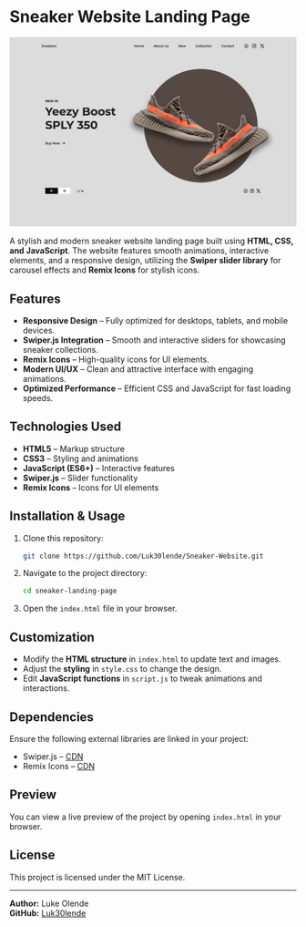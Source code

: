 # Sneaker Website Landing Page

![Preview](/assets/img/screenshot.png)

A stylish and modern sneaker website landing page built using **HTML, CSS, and JavaScript**. The website features smooth animations, interactive elements, and a responsive design, utilizing the **Swiper slider library** for carousel effects and **Remix Icons** for stylish icons.

## Features

- **Responsive Design** – Fully optimized for desktops, tablets, and mobile devices.
- **Swiper.js Integration** – Smooth and interactive sliders for showcasing sneaker collections.
- **Remix Icons** – High-quality icons for UI elements.
- **Modern UI/UX** – Clean and attractive interface with engaging animations.
- **Optimized Performance** – Efficient CSS and JavaScript for fast loading speeds.

## Technologies Used

- **HTML5** – Markup structure
- **CSS3** – Styling and animations
- **JavaScript (ES6+)** – Interactive features
- **Swiper.js** – Slider functionality
- **Remix Icons** – Icons for UI elements

## Installation & Usage

1. Clone this repository:
   ```bash
   git clone https://github.com/Luk30lende/Sneaker-Website.git
   ```
2. Navigate to the project directory:
   ```bash
   cd sneaker-landing-page
   ```
3. Open the `index.html` file in your browser.

## Customization

- Modify the **HTML structure** in `index.html` to update text and images.
- Adjust the **styling** in `style.css` to change the design.
- Edit **JavaScript functions** in `script.js` to tweak animations and interactions.

## Dependencies

Ensure the following external libraries are linked in your project:

- Swiper.js – [CDN](https://cdn.jsdelivr.net/npm/swiper@latest/swiper-bundle.min.js)
- Remix Icons – [CDN](https://cdn.jsdelivr.net/npm/remixicon/fonts/remixicon.css)

## Preview

You can view a live preview of the project by opening `index.html` in your browser.

## License

This project is licensed under the MIT License.

---

**Author:** Luke Olende  
**GitHub:** [Luk30lende](https://github.com/Luk30lende)
